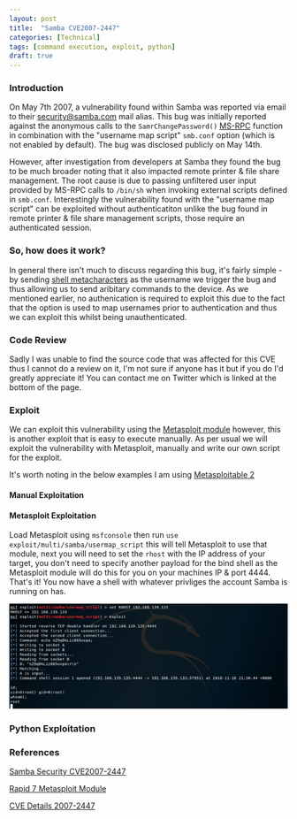 ```yaml
---
layout: post
title:  "Samba CVE2007-2447"
categories: [Technical]
tags: [command execution, exploit, python]
draft: true
---
```


### Introduction

On May 7th 2007, a vulnerability found within Samba was reported via email to their security@samba.com mail alias. This bug was initially reported against the anonymous calls to the `SamrChangePassword()` [MS-RPC](https://en.wikipedia.org/wiki/Microsoft_RPC) function in combination with the "username map script" `smb.conf` option (which is not enabled by default). The bug was disclosed publicly on May 14th.

However, after investigation from developers at Samba they found the bug to be much broader noting that it also impacted remote printer & file share management. The root cause is due to passing unfiltered user input provided by MS-RPC calls to `/bin/sh` when invoking external scripts defined in `smb.conf`. Interestingly the vulnerability found with the "username map script" can be exploited without authenticatiton unlike the bug found in remote printer & file share management scripts, those require an authenticated session.

### So, how does it work?

In general there isn't much to discuss regarding this bug, it's fairly simple - by sending [shell metacharacters](http://faculty.salina.k-state.edu/tim/unix_sg/shell/metachar.html) as the username we trigger the bug and thus allowing us to send aribitary commands to the device. As we mentioned earlier, no authenication is required to exploit this due to the fact that the option is used to map usernames prior to authentication and thus we can exploit this whilst being unauthenticated.

### Code Review

Sadly I was unable to find the source code that was affected for this CVE thus I cannot do a review on it, I'm not sure if anyone has it but if you do I'd greatly appreciate it! You can contact me on Twitter which is linked at the bottom of the page.

### Exploit

We can exploit this vulnerability using the [Metasploit module](https://www.exploit-db.com/exploits/16320/) however, this is another exploit that is easy to execute manually. As per usual we will exploit the vulnerability with Metasploit, manually and write our own script for the exploit.

It's worth noting in the below examples I am using [Metasploitable 2](https://metasploit.help.rapid7.com/docs/metasploitable-2)

#### Manual Exploitation


#### Metasploit Exploitation

Load Metasploit using `msfconsole` then run `use exploit/multi/samba/usermap_script` this will tell Metasploit to use that module, next you will need to set the `rhost` with the IP address of your target, you don't need to specify another payload for the bind shell as the Metasploit module will do this for you on your machines IP & port 4444. That's it! You now have a shell with whatever privliges the account Samba is running on has.

![Metasploit Example](../assets/images/cve2007-2447/username%20map%20script%20msf.png)


### Python Exploitation



### References

[Samba Security CVE2007-2447](https://www.samba.org/samba/security/CVE-2007-2447.html)

[Rapid 7 Metasploit Module](https://www.rapid7.com/db/modules/exploit/multi/samba/usermap_script)

[CVE Details 2007-2447](https://www.cvedetails.com/cve/cve-2007-2447)

